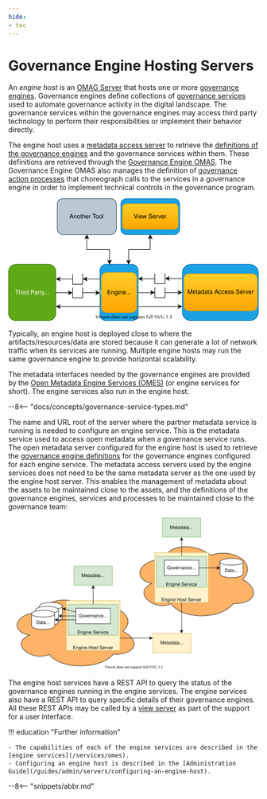 ```yaml
---
hide:
- toc
---
```


<!-- SPDX-License-Identifier: CC-BY-4.0 -->
<!-- Copyright Contributors to the Egeria project 2020. -->

# Governance Engine Hosting Servers

An *engine host* is an [OMAG Server](/concepts/omag-server) that hosts one or more [governance engines](/concepts/governance-engine). Governance engines define collections of [governance services](/concepts/gpvernance-service) used to automate governance activity in the digital landscape. The governance services within the governance engines may access third party technology to perform their responsibilities or implement their behavior directly.

The engine host uses a [metadata access server](/concepts/metadata-access-server) to retrieve the [definitions of the governance engines](/governance-engine-definition) and the governance services within them. These definitions are retrieved through the [Governance Engine OMAS](/services/omas/governance-engine/overview). The Governance Engine OMAS also manages the definition of [governance action processes](/concepts/governance-action-process) that choreograph calls to the services in a governance engine in order to implement technical controls in the governance program.

![Engine host in an OMAG Server ecosystem](engine-host.svg)

Typically, an engine host is deployed close to where the artifacts/resources/data are stored because it can generate a lot of network traffic when its services are running.  Multiple engine hosts may run the same governance engine to provide horizontal scalability.

The metadata interfaces needed by the governance engines are provided by the [Open Metadata Engine Services (OMES)](/services/omes) (or engine services for short). The engine services also run in the engine host.

--8<-- "docs/concepts/governance-service-types.md"

The name and URL root of the server where the partner metadata service is running is needed to configure an engine service.  This is the metadata service used to access open metadata when a governance service runs.  The open metadata server configured for the engine host is used to retrieve the [governance engine definitions](/concepts/governance-engine-definition) for the governance engines configured for each engine service.    The metadata access servers used by the engine services does not need to be the same metadata server as the one used by the engine host server. This enables the management of metadata about the assets to be maintained close to the assets, and the definitions of the governance engines, services and processes to be maintained close to the governance team:

![Distribution of metadata managed by the engine host](distributed-engine-services-config.svg)

The engine host services have a REST API to query the status of the governance engines running in the engine services. The engine services also have a REST API to query specific details of their governance engines. All these REST APIs may be called by a [view server](/concepts/view-server) as part of the support for a user interface.

!!! education "Further information"

    - The capabilities of each of the engine services are described in the [engine services](/services/omes).
    - Configuring an engine host is described in the [Administration Guide](/guides/admin/servers/configuring-an-engine-host).

--8<-- "snippets/abbr.md"
